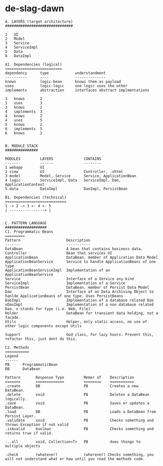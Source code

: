 # de-slag-dawn

    A. LAYERS (target architecture) 
    ###############################

    1   UI
    2   Model
    3   Service
    4   ServiceImpl
    5   Data
    6   DataImpl

    A1. Dependencies (logical)
    ==========================
    dependency      type            understandment
    ----------      ----            --------------
    knows           logic-bean      knows them as payload
    uses            logic-logic     one logic uses the other
    implements      abstraction     interfaces abstract implmentations

    1   knows       2
    1   uses        3
    3   knows       2
    4   implements  3
    4   knows       2
    4   uses        5
    5   knows       2
    6   implements  5
    6   knows       2   

    
    B. MODULE STACK
    ###############
            
    MODULES         LAYERS              CONTAINS
    -------         ------              --------
    1 webapp        UI                   
    2 view          UI                  Controller, .xhtml
    3 model         Model, Service      Service, ApplicationBean
    4 logic         ServiceImpl, Data   ServiceImpl, Dao, ApplicationContext
    5 data          DataImpl            DaoImpl, PersistBean
    
    B1. Dependencies (technical)
    ============================    
    1 -> 2 -> 3 <- 4 <- 5
    | ----------------> |
    
        
    C. PATTERN LANGUAGE
    ###################
    C1. Programmatic Beans
    =========
    Pattern                     Description
    -------                     -----------
    DataBean                    A bean that contains business data.
    Controller                  Bean that services UI
    ApplicationBean             DataBean, member of Application Data Model
    ApplicationBeanService      Service to handle ApplicationBeans of one type
    ApplicationBeanServiceImpl  Implementation of an ApplicationBeanService
    Service                     Interface of a Service any kind
    ServiceImpl                 Implementation of a Service
    PersistBean                 DataBean, member of Persist Data Model
    Dao                         Interface of an Data Archiving Object to hanlde ApplicationBeans of one type. Uses PersistBeans
    DaoImpl                     Implementation of a database related Dao
    xDaoImpl                    Implementation of a non database related Dao. x stands for type (i.e. Web, File) 
    Holder                      DataBean for transient data holding, not a facade.
    Utils                       Helper, only static access, no use of other logic components except Utils
    
    Support                     God class, for lazy hours. Prevent this, refactor this, just dont do this.
    
    C2. Methods
    ===========
    Legend
    ------
    PB      ProgrammaticBean
    DB      DataBean
    
    Pattern       Response Type         Memer of    Description
    =======       =============         ========    ===========
    .create       DB                    PB          Creates a new DataBean.
    .delete       void                  PB          Deletes a DataBean logically.
    .save         void                  PB          Saves or updates a DataBean.
    .load         DB                    PB          Loads a DataBean from Persist Layer.
    .validate     void                  PB          Checks something and throws Exception if not valid
    .isAvalid     boolean               PB          Checks something and returns true if valid.
    
    ...all        void, Collection<T>   PB          does things to multiple objects
    
    .check        (whatever)            (wherever) Checks something, you will not understand what or how until you read the methods code.
    
    
